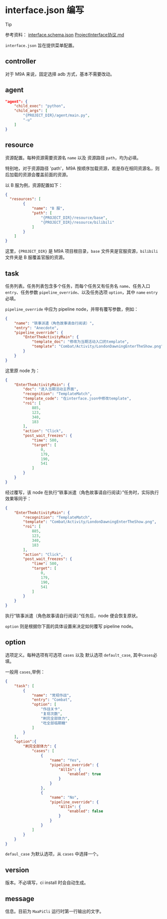 # interface.json 编写

> [!TIP]
>
> 参考资料：
> [interface.schema.json](https://github.com/MaaXYZ/MaaFramework/blob/main/tools/interface.schema.json)
> [ProjectInterface协议.md](https://github.com/MaaXYZ/MaaFramework/blob/main/docs/zh_cn/3.2-ProjectInterface%E5%8D%8F%E8%AE%AE.md)

`interface.json` 旨在提供菜单配置。

## controller

对于 M9A 来说，固定选择 adb 方式，基本不需要改动。

## agent

```json
"agent": {
    "child_exec": "python",
    "child_args": [
        "{PROJECT_DIR}/agent/main.py",
        "-u"
    ]
}
```

## resource

资源配置。每种资源需要资源名 `name` 以及 资源路径 `path`，均为必填。

特别地，对于资源路径 'path'，M9A 按顺序加载资源，若是存在相同资源名，则后加载的资源会覆盖前面的资源。

以 B 服为例，资源配置如下：

```json
{
  "resources": [
        {
            "name": "B 服",
            "path": [
                "{PROJECT_DIR}/resource/base",
                "{PROJECT_DIR}/resource/bilibili"
            ]
        }
    ]
}
```

这里，`{PROJECT_DIR}` 是 M9A 项目根目录，`base` 文件夹是官服资源，`bilibili` 文件夹是 B 服覆盖官服的资源。

## task

任务列表。任务列表包含多个任务，而每个任务又有任务名 `name`、任务入口 `entry`、任务参数 `pipeline_override`、以及任务选项 `option`，其中 `name` `entry` 必填。

`pipeline_override` 中应为 pipeline node，并带有覆写参数，例如：

```json
{
    "name": "轶事派遣（角色故事请自行阅读）",
    "entry": "Anecdote",
    "pipeline_override": {
        "EnterTheActivityMain": {
            "template_doc": "修改为当期活动入口的template",
            "template": "Combat/Activity/LondonDawningEnterTheShow.png"
        }
    }
}
```

这里原 node 为：

```json
{
    "EnterTheActivityMain": {
        "doc": "进入当期活动主界面",
        "recognition": "TemplateMatch",
        "template_code": "在interface.json中修改template",
        "roi": [
            885,
            123,
            340,
            183
        ],
        "action": "Click",
        "post_wait_freezes": {
            "time": 500,
            "target": [
                0,
                179,
                190,
                541
            ]
        }
    }
}
```

经过覆写，该 node 在执行“轶事派遣（角色故事请自行阅读）”任务时，实际执行效果等同于：

```json
{
    "EnterTheActivityMain": {
        "recognition": "TemplateMatch",
        "template": "Combat/Activity/LondonDawningEnterTheShow.png",
        "roi": [
            885,
            123,
            340,
            183
        ],
        "action": "Click",
        "post_wait_freezes": {
            "time": 500,
            "target": [
                0,
                179,
                190,
                541
            ]
        }
    }
}
```

执行“轶事派遣（角色故事请自行阅读）”任务后，node 便会恢复原状。

`option` 则是根据你下面的具体设置来决定如何覆写 pipeline node。

## option

选项定义。每种选项有可选项 `cases` 以及 默认选项 `default_case`, 其中`cases`必填。

一般用 `cases`,举例：

```json
{
    "task": [
        {
            "name": "常规作战",
            "entry": "Combat",
            "option": [
                "作战关卡",
                "复现次数",
                "刷完全部体力",
                "吃全部临期糖"
            ]
        }
    ],
    "option":{
        "刷完全部体力": {
            "cases": [
                {
                    "name": "Yes",
                    "pipeline_override": {
                        "AllIn": {
                            "enabled": true
                        }
                    }
                },
                {
                    "name": "No",
                    "pipeline_override": {
                        "AllIn": {
                            "enabled": false
                        }
                    }
                }
            ]
        }
    }
}
```

`defaul_case` 为默认选项，从 `cases` 中选择一个。

## version

版本。不必填写，ci install 时会自动生成。

## message

信息。目前为 `MaaPiCli` 运行时第一行输出的文字。

